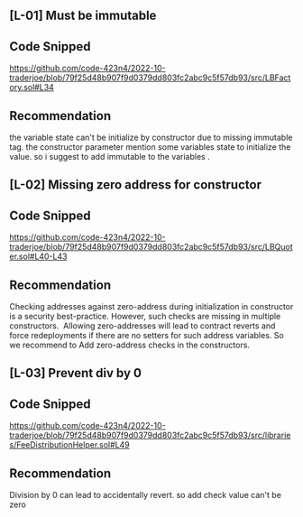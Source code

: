 ## [L-01] Must be immutable
## Code Snipped
https://github.com/code-423n4/2022-10-traderjoe/blob/79f25d48b907f9d0379dd803fc2abc9c5f57db93/src/LBFactory.sol#L34
## Recommendation
the variable state can't be initialize by constructor due to missing immutable tag. the constructor parameter mention some variables state to initialize the value. so i suggest to add immutable to the variables .


## [L-02] Missing zero address for constructor 
## Code Snipped
https://github.com/code-423n4/2022-10-traderjoe/blob/79f25d48b907f9d0379dd803fc2abc9c5f57db93/src/LBQuoter.sol#L40-L43 
## Recommendation
Checking addresses against zero-address during initialization in constructor is a security best-practice. However, such checks are missing in multiple constructors.  Allowing zero-addresses will lead to contract reverts and force redeployments if there are no setters for such address variables. So we recommend to Add zero-address checks in the constructors.

## [L-03] Prevent div by 0
## Code Snipped
https://github.com/code-423n4/2022-10-traderjoe/blob/79f25d48b907f9d0379dd803fc2abc9c5f57db93/src/libraries/FeeDistributionHelper.sol#L49
## Recommendation
Division by 0 can lead to accidentally revert. so add check value can't be zero
